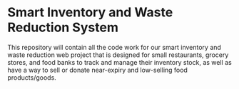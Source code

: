 # Smart Inventory and Waste Reduction System
This repository will contain all the code work for our smart inventory and waste reduction web project that is designed for small restaurants, grocery stores, and food banks to track and manage their inventory stock, as well as have a way to sell or donate near-expiry and low-selling food products/goods. 
